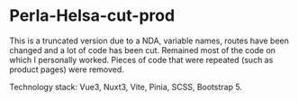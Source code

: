 # Perla-Helsa-cut-prod
This is a truncated version due to a NDA, variable names, routes have been changed and a lot of code has been cut.
Remained most of the code on which I personally worked.
Pieces of code that were repeated (such as product pages) were removed.

Technology stack: Vue3, Nuxt3, Vite, Pinia, SCSS, Bootstrap 5.
